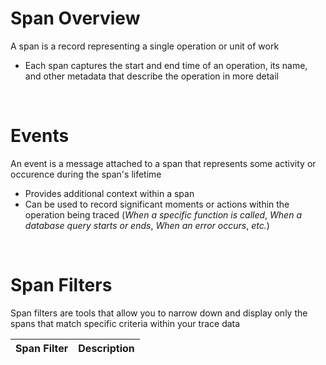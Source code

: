 # Span Overview

A span is a record representing a single operation or unit of work

* Each span captures the start and end time of an operation, its name, and other metadata that describe the operation in more detail

<br>

# Events

An event is a message attached to a span that represents some activity or occurence during the span's lifetime

* Provides additional context within a span
* Can be used to record significant moments or actions within the operation being traced (*When a specific function is called*, *When a database query starts or ends*, *When an error occurs*, *etc.*)

<br>

# Span Filters

Span filters are tools that allow you to narrow down and display only the spans that match specific criteria within your trace data

| Span Filter | Description |
| --- | --- |